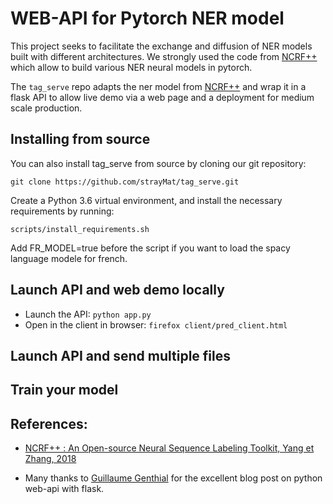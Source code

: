 
# WEB-API for Pytorch NER model


This project seeks to facilitate the exchange and diffusion of NER models built with different architectures. We strongly used the code from [NCRF++](https://github.com/jiesutd/NCRFpp) which allow to build various NER neural models in pytorch.

The `tag_serve` repo adapts the ner model from [NCRF++](https://github.com/jiesutd/NCRFpp) and wrap it in a flask API to allow live demo via a web page and a deployment for medium scale production. 

## Installing from source

You can also install tag_serve from source by cloning our git repository:

`git clone https://github.com/strayMat/tag_serve.git`

Create a Python 3.6 virtual environment, and install the necessary requirements by running:

`scripts/install_requirements.sh`

Add FR_MODEL=true before the script if you want to load the spacy language modele for french.

## Launch API and web demo locally

+ Launch the API: `python app.py`
+ Open in the client in browser: `firefox client/pred_client.html`

## Launch API and send multiple files

## Train your model

## References:

+ [NCRF++  : An Open-source Neural Sequence Labeling Toolkit, Yang et Zhang, 2018](https://arxiv.org/abs/1806.05626)

+ Many thanks to [Guillaume Genthial](https://guillaumegenthial.github.io/serving.html) for the excellent blog post on python web-api with flask.